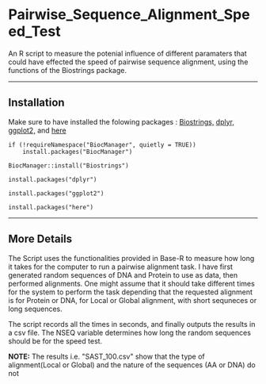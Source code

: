 # Pairwise_Sequence_Alignment_Speed_Test
An R script to measure the potenial influence of different paramaters that could have effected the speed of pairwise sequence alignment, using the functions of the Biostrings package.

---------------------------------------------------------------------------------------------------------
## Installation
Make sure to have installed the folowing packages : [Biostrings,](https://bioconductor.org/packages/release/bioc/html/Biostrings.html) [dplyr,](https://dplyr.tidyverse.org/) [ggplot2,](https://ggplot2.tidyverse.org/) and [here](https://here.r-lib.org/)

```
if (!requireNamespace("BiocManager", quietly = TRUE))
    install.packages("BiocManager")

BiocManager::install("Biostrings")
```

```
install.packages("dplyr")
```

```
install.packages("ggplot2")
```

```
install.packages("here")
```

----------------------------------------------------------------------------------------------------------
## More Details
The Script uses the functionalities provided in Base-R to measure how long it takes for the computer to run a pairwise alignment task. I have first generated random sequences of DNA and Protein to use as data, then performed alignments. One might assume that it should take different times for the system to perform the task depending that the requested alignment is for Protein or DNA, for Local or Global alignment, with short sequneces or long sequences.

The script records all the times in seconds, and finally outputs the results in a csv file.
The NSEQ variable determines how long the random sequences should be for the speed test.

**NOTE:** The results i.e. "SAST_100.csv" show that the type of alignment(Local or Global) and the nature of the sequences (AA or DNA) do not

